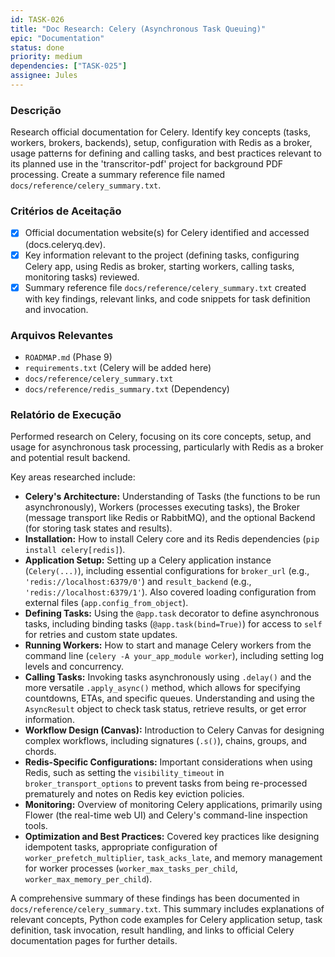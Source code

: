 ```yaml
---
id: TASK-026
title: "Doc Research: Celery (Asynchronous Task Queuing)"
epic: "Documentation"
status: done
priority: medium
dependencies: ["TASK-025"]
assignee: Jules
---
```


### Descrição

Research official documentation for Celery. Identify key concepts (tasks, workers, brokers, backends), setup, configuration with Redis as a broker, usage patterns for defining and calling tasks, and best practices relevant to its planned use in the 'transcritor-pdf' project for background PDF processing. Create a summary reference file named `docs/reference/celery_summary.txt`.

### Critérios de Aceitação

- [x] Official documentation website(s) for Celery identified and accessed (docs.celeryq.dev).
- [x] Key information relevant to the project (defining tasks, configuring Celery app, using Redis as broker, starting workers, calling tasks, monitoring tasks) reviewed.
- [x] Summary reference file `docs/reference/celery_summary.txt` created with key findings, relevant links, and code snippets for task definition and invocation.

### Arquivos Relevantes

* `ROADMAP.md` (Phase 9)
* `requirements.txt` (Celery will be added here)
* `docs/reference/celery_summary.txt`
* `docs/reference/redis_summary.txt` (Dependency)

### Relatório de Execução

Performed research on Celery, focusing on its core concepts, setup, and usage for asynchronous task processing, particularly with Redis as a broker and potential result backend.

Key areas researched include:

*   **Celery's Architecture:** Understanding of Tasks (the functions to be run asynchronously), Workers (processes executing tasks), the Broker (message transport like Redis or RabbitMQ), and the optional Backend (for storing task states and results).
*   **Installation:** How to install Celery core and its Redis dependencies (`pip install celery[redis]`).
*   **Application Setup:** Setting up a Celery application instance (`Celery(...)`), including essential configurations for `broker_url` (e.g., `'redis://localhost:6379/0'`) and `result_backend` (e.g., `'redis://localhost:6379/1'`). Also covered loading configuration from external files (`app.config_from_object`).
*   **Defining Tasks:** Using the `@app.task` decorator to define asynchronous tasks, including binding tasks (`@app.task(bind=True)`) for access to `self` for retries and custom state updates.
*   **Running Workers:** How to start and manage Celery workers from the command line (`celery -A your_app_module worker`), including setting log levels and concurrency.
*   **Calling Tasks:** Invoking tasks asynchronously using `.delay()` and the more versatile `.apply_async()` method, which allows for specifying countdowns, ETAs, and specific queues. Understanding and using the `AsyncResult` object to check task status, retrieve results, or get error information.
*   **Workflow Design (Canvas):** Introduction to Celery Canvas for designing complex workflows, including signatures (`.s()`), chains, groups, and chords.
*   **Redis-Specific Configurations:** Important considerations when using Redis, such as setting the `visibility_timeout` in `broker_transport_options` to prevent tasks from being re-processed prematurely and notes on Redis key eviction policies.
*   **Monitoring:** Overview of monitoring Celery applications, primarily using Flower (the real-time web UI) and Celery's command-line inspection tools.
*   **Optimization and Best Practices:** Covered key practices like designing idempotent tasks, appropriate configuration of `worker_prefetch_multiplier`, `task_acks_late`, and memory management for worker processes (`worker_max_tasks_per_child`, `worker_max_memory_per_child`).

A comprehensive summary of these findings has been documented in `docs/reference/celery_summary.txt`. This summary includes explanations of relevant concepts, Python code examples for Celery application setup, task definition, task invocation, result handling, and links to official Celery documentation pages for further details.
